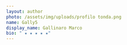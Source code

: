 ```yaml
---
layout: author
photo: /assets/img/uploads/profilo tonda.png
name: Gally5
display_name: Gallinaro Marco
bio: " ★ ★ ★ ★ ★"
---
```

